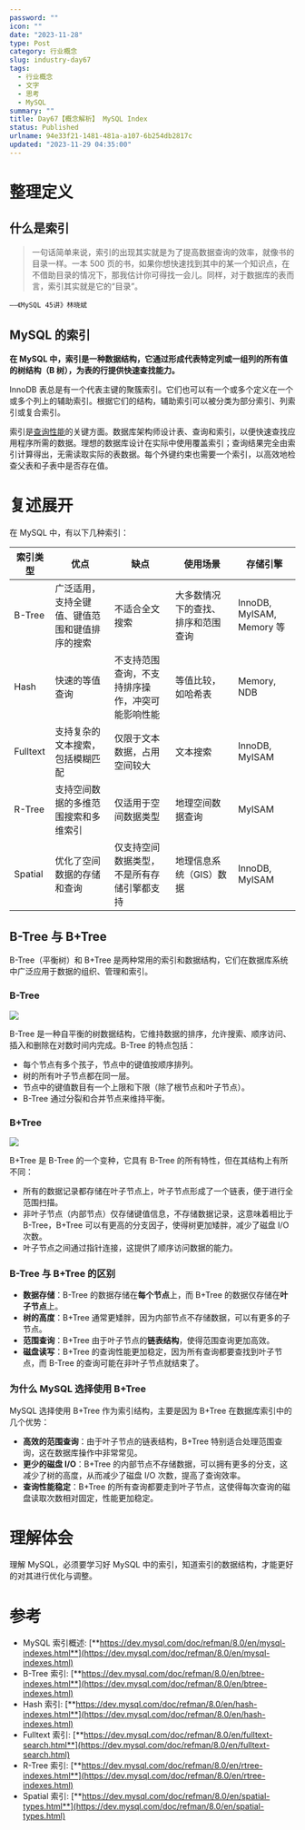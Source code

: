 ```yaml
---
password: ""
icon: ""
date: "2023-11-28"
type: Post
category: 行业概念
slug: industry-day67
tags:
  - 行业概念
  - 文字
  - 思考
  - MySQL
summary: ""
title: Day67【概念解析】 MySQL Index
status: Published
urlname: 94e33f21-1481-481a-a107-6b254db2817c
updated: "2023-11-29 04:35:00"
---
```


# 整理定义

## 什么是索引

> 一句话简单来说，索引的出现其实就是为了提高数据查询的效率，就像书的目录一样。一本 500 页的书，如果你想快速找到其中的某一个知识点，在不借助目录的情况下，那我估计你可得找一会儿。同样，对于数据库的表而言，索引其实就是它的“目录”。

    ——《MySQL 45讲》林晓斌

## MySQL 的索引

**在 MySQL 中，索引是一种数据结构，它通过形成代表特定列或一组列的所有值的树结构（B 树），为表的行提供快速查找能力。**

InnoDB 表总是有一个代表主键的聚簇索引。它们也可以有一个或多个定义在一个或多个列上的辅助索引。根据它们的结构，辅助索引可以被分类为部分索引、列索引或复合索引。

索引是<u>查询性能</u>的关键方面。数据库架构师设计表、查询和索引，以便快速查找应用程序所需的数据。理想的数据库设计在实际中使用覆盖索引；查询结果完全由索引计算得出，无需读取实际的表数据。每个外键约束也需要一个索引，以高效地检查父表和子表中是否存在值。

# 复述展开

在 MySQL 中，有以下几种索引：

| 索引类型 | 优点                                           | 缺点                                             | 使用场景                           | 存储引擎                  |
| -------- | ---------------------------------------------- | ------------------------------------------------ | ---------------------------------- | ------------------------- |
| B-Tree   | 广泛适用，支持全键值、键值范围和键值排序的搜索 | 不适合全文搜索                                   | 大多数情况下的查找、排序和范围查询 | InnoDB, MyISAM, Memory 等 |
| Hash     | 快速的等值查询                                 | 不支持范围查询，不支持排序操作，冲突可能影响性能 | 等值比较，如哈希表                 | Memory, NDB               |
| Fulltext | 支持复杂的文本搜索，包括模糊匹配               | 仅限于文本数据，占用空间较大                     | 文本搜索                           | InnoDB, MyISAM            |
| R-Tree   | 支持空间数据的多维范围搜索和多维索引           | 仅适用于空间数据类型                             | 地理空间数据查询                   | MyISAM                    |
| Spatial  | 优化了空间数据的存储和查询                     | 仅支持空间数据类型，不是所有存储引擎都支持       | 地理信息系统（GIS）数据            | InnoDB, MyISAM            |

## B-Tree 与 B+Tree

B-Tree（平衡树）和 B+Tree 是两种常用的索引和数据结构，它们在数据库系统中广泛应用于数据的组织、管理和索引。

### B-Tree

![](https://image.kuangyichen.com/image/2880px-B-tree.svg.png)

B-Tree 是一种自平衡的树数据结构，它维持数据的排序，允许搜索、顺序访问、插入和删除在对数时间内完成。B-Tree 的特点包括：

- 每个节点有多个孩子，节点中的键值按顺序排列。
- 树的所有叶子节点都在同一层。
- 节点中的键值数目有一个上限和下限（除了根节点和叶子节点）。
- B-Tree 通过分裂和合并节点来维持平衡。

### B+Tree

![](https://image.kuangyichen.com/image/Bplustree.png)

B+Tree 是 B-Tree 的一个变种，它具有 B-Tree 的所有特性，但在其结构上有所不同：

- 所有的数据记录都存储在叶子节点上，叶子节点形成了一个链表，便于进行全范围扫描。
- 非叶子节点（内部节点）仅存储键值信息，不存储数据记录，这意味着相比于 B-Tree，B+Tree 可以有更高的分支因子，使得树更加矮胖，减少了磁盘 I/O 次数。
- 叶子节点之间通过指针连接，这提供了顺序访问数据的能力。

### B-Tree 与 B+Tree 的区别

- **数据存储**：B-Tree 的数据存储在**每个节点**上，而 B+Tree 的数据仅存储在**叶子节点**上。
- **树的高度**：B+Tree 通常更矮胖，因为内部节点不存储数据，可以有更多的子节点。
- **范围查询**：B+Tree 由于叶子节点的**链表结构**，使得范围查询更加高效。
- **磁盘读写**：B+Tree 的查询性能更加稳定，因为所有查询都要查找到叶子节点，而 B-Tree 的查询可能在非叶子节点就结束了。

### 为什么 MySQL 选择使用 B+Tree

MySQL 选择使用 B+Tree 作为索引结构，主要是因为 B+Tree 在数据库索引中的几个优势：

- **高效的范围查询**：由于叶子节点的链表结构，B+Tree 特别适合处理范围查询，这在数据库操作中非常常见。
- **更少的磁盘 I/O**：B+Tree 的内部节点不存储数据，可以拥有更多的分支，这减少了树的高度，从而减少了磁盘 I/O 次数，提高了查询效率。
- **查询性能稳定**：B+Tree 的所有查询都要走到叶子节点，这使得每次查询的磁盘读取次数相对固定，性能更加稳定。

# 理解体会

理解 MySQL，必须要学习好 MySQL 中的索引，知道索引的数据结构，才能更好的对其进行优化与调整。

# 参考

- MySQL 索引概述: [**https://dev.mysql.com/doc/refman/8.0/en/mysql-indexes.html**](https://dev.mysql.com/doc/refman/8.0/en/mysql-indexes.html)
- B-Tree 索引: [**https://dev.mysql.com/doc/refman/8.0/en/btree-indexes.html**](https://dev.mysql.com/doc/refman/8.0/en/btree-indexes.html)
- Hash 索引: [**https://dev.mysql.com/doc/refman/8.0/en/hash-indexes.html**](https://dev.mysql.com/doc/refman/8.0/en/hash-indexes.html)
- Fulltext 索引: [**https://dev.mysql.com/doc/refman/8.0/en/fulltext-search.html**](https://dev.mysql.com/doc/refman/8.0/en/fulltext-search.html)
- R-Tree 索引: [**https://dev.mysql.com/doc/refman/8.0/en/rtree-indexes.html**](https://dev.mysql.com/doc/refman/8.0/en/rtree-indexes.html)
- Spatial 索引: [**https://dev.mysql.com/doc/refman/8.0/en/spatial-types.html**](https://dev.mysql.com/doc/refman/8.0/en/spatial-types.html)
